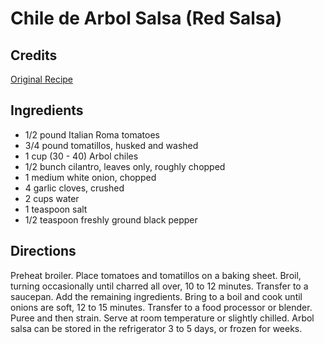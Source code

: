 # Chile de Arbol Salsa (Red Salsa) 

## Credits

[Original Recipe](http://www.foodtv.com/foodtv/recipe/0,6255,2750,00.html "http://www.foodtv.com/foodtv/recipe/0,6255,2750,00.html")

## Ingredients

- 1/2 pound Italian Roma tomatoes 
- 3/4 pound tomatillos, husked and washed 
- 1 cup (30 - 40) Arbol chiles 
- 1/2 bunch cilantro, leaves only, roughly chopped 
- 1 medium white onion, chopped 
- 4 garlic cloves, crushed 
- 2 cups water 
- 1 teaspoon salt 
- 1/2 teaspoon freshly ground black pepper

## Directions

Preheat broiler. Place tomatoes and tomatillos on a baking sheet. Broil, turning occasionally until charred all over, 10 to 12 minutes. Transfer to a saucepan. Add the remaining ingredients. Bring to a boil and cook until onions are soft, 12 to 15 minutes. Transfer to a food processor or blender. Puree and then strain. Serve at room temperature or slightly chilled. Arbol salsa can be stored in the refrigerator 3 to 5 days, or frozen for weeks.

